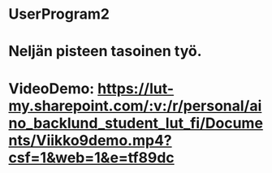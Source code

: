 # UserProgram2
# Neljän pisteen tasoinen työ.
# VideoDemo: https://lut-my.sharepoint.com/:v:/r/personal/aino_backlund_student_lut_fi/Documents/Viikko9demo.mp4?csf=1&web=1&e=tf89dc
